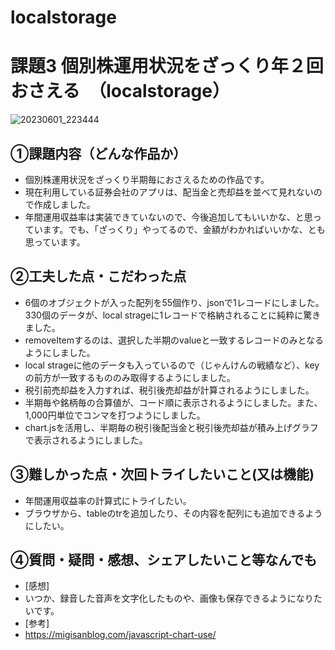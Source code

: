 # localstorage
# 課題3 個別株運用状況をざっくり年２回おさえる　（localstorage）
![20230601_223444](https://github.com/yuufujita/localstorage/assets/132199877/6565405e-a3f7-45a0-9bba-b94700b257c3)
## ①課題内容（どんな作品か）
- 個別株運用状況をざっくり半期毎におさえるための作品です。
- 現在利用している証券会社のアプリは、配当金と売却益を並べて見れないので作成しました。
- 年間運用収益率は実装できていないので、今後追加してもいいかな、と思っています。でも、「ざっくり」やってるので、金額がわかればいいかな、とも思っています。

## ②工夫した点・こだわった点
- 6個のオブジェクトが入った配列を55個作り、jsonで1レコードにしました。330個のデータが、local strageに1レコードで格納されることに純粋に驚きました。
- removeItemするのは、選択した半期のvalueと一致するレコードのみとなるようにしました。
- local strageに他のデータも入っているので（じゃんけんの戦績など）、keyの前方が一致するもののみ取得するようにしました。
- 税引前売却益を入力すれば、税引後売却益が計算されるようにしました。
- 半期毎や銘柄毎の合算値が、コード順に表示されるようにしました。また、1,000円単位でコンマを打つようにしました。
- chart.jsを活用し、半期毎の税引後配当金と税引後売却益が積み上げグラフで表示されるようにしました。

## ③難しかった点・次回トライしたいこと(又は機能)
- 年間運用収益率の計算式にトライしたい。
- ブラウザから、tableのtrを追加したり、その内容を配列にも追加できるようにしたい。

## ④質問・疑問・感想、シェアしたいこと等なんでも
- [感想]
- いつか、録音した音声を文字化したものや、画像も保存できるようになりたいです。
- [参考]
- https://migisanblog.com/javascript-chart-use/
